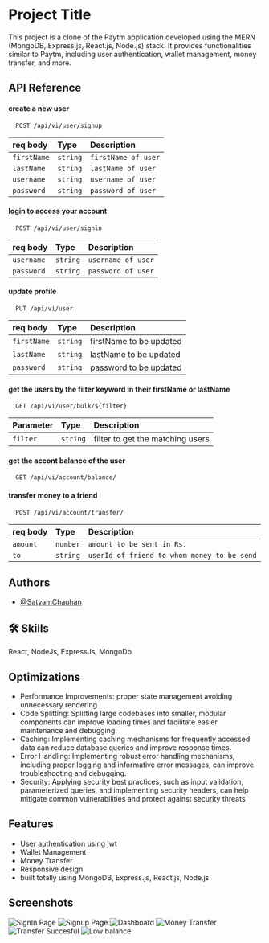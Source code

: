 
# Project Title

This project is a clone of the Paytm application developed using the MERN (MongoDB, Express.js, React.js, Node.js) stack. It provides functionalities similar to Paytm, including user authentication, wallet management, money transfer, and more.


## API Reference

#### create a new user

```http
  POST /api/vi/user/signup
```

| req body | Type     | Description                |
| :-------- | :------- | :------------------------- |
| `firstName` | `string` |  `firstName of user` |
| `lastName` | `string` |  `lastName of user` |
| `username` | `string` |  `username of user` |
| `password` | `string` |  `password of user` |

#### login to access your account

```http
  POST /api/vi/user/signin
```

| req body | Type     | Description                |
| :-------- | :------- | :------------------------- |
| `username` | `string` |  `username of user` |
| `password` | `string` |  `password of user` |

#### update profile

```http
  PUT /api/vi/user
```

| req body | Type     | Description                |
| :-------- | :------- | :------------------------- |
| `firstName` | `string` | firstName to be updated |
| `lastName` | `string` | lastName to be updated |
| `password` | `string` | password to be updated |

#### get the users by the filter keyword in their firstName or lastName

```http
  GET /api/vi/user/bulk/${filter}
```

| Parameter | Type     | Description                       |
| :-------- | :------- | :-------------------------------- |
| `filter`      | `string` | filter to get the matching users |

#### get the accont balance of the user
```http
  GET /api/vi/account/balance/
```
#### transfer money to a friend
```http
  POST /api/vi/account/transfer/
```
| req body | Type     | Description                |
| :-------- | :------- | :------------------------- |
| `amount` | `number` |  `amount to be sent in Rs.` |
| `to` | `string` |  `userId of friend to whom money to be send` |




## Authors

- [@SatyamChauhan](https://github.com/SatyamRana50)


## 🛠 Skills
React, NodeJs, ExpressJs, MongoDb


## Optimizations

- Performance Improvements: proper state management avoiding unnecessary rendering
- Code Splitting: Splitting large codebases into smaller, modular components can improve loading times and facilitate easier maintenance and debugging.
- Caching: Implementing caching mechanisms for frequently accessed data can reduce database queries and improve response times.
- Error Handling: Implementing robust error handling mechanisms, including proper logging and informative error messages, can improve troubleshooting and debugging.
- Security: Applying security best practices, such as input validation, parameterized queries, and implementing security headers, can help mitigate common vulnerabilities and protect against security threats


## Features

- User authentication using jwt
- Wallet Management
- Money Transfer
- Responsive design
- built totally using MongoDB, Express.js, React.js, Node.js



## Screenshots

![SignIn Page](https://github.com/SatyamRana50/paytm-clone-end-to-end/assets/100602483/e142174b-998e-4316-ba1f-fda94374c547)
![Signup Page](https://github.com/SatyamRana50/paytm-clone-end-to-end/assets/100602483/932867df-09fe-43d9-92de-920dd12855ac)
![Dashboard](https://github.com/SatyamRana50/paytm-clone-end-to-end/assets/100602483/abc3ffb2-c2c2-46fa-9e4b-ee86f72f3ee7)
![Money Transfer](https://github.com/SatyamRana50/paytm-clone-end-to-end/assets/100602483/3a640483-1163-41e0-8106-e7a58dea33ea)
![Transfer Succesful](image_link_2)
![Low balance](https://github.com/SatyamRana50/paytm-clone-end-to-end/assets/100602483/8cd233a9-3104-447f-8afd-d098bf169170)





